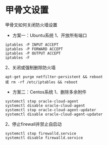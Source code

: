 # 甲骨文设置

甲骨文如何关闭防火墙设置
- 方案一：Ubuntu系统
  1、开放所有端口
```ssh
iptables -P INPUT ACCEPT
iptables -P FORWARD ACCEPT
iptables -P OUTPUT ACCEPT
iptables -F
```
2、关闭或强制删除防火墙
```ssh
apt-get purge netfilter-persistent && reboot
或 rm -rf /etc/iptables && reboot
```
- 方案二：Centos系统
1、删除多余附件
```ssh
systemctl stop oracle-cloud-agent
systemctl disable oracle-cloud-agent
systemctl stop oracle-cloud-agent-updater
systemctl disable oracle-cloud-agent-updater
```
2、停止firewall并禁止自启动
```ssh
systemctl stop firewalld.service
systemctl disable firewalld.service
```
